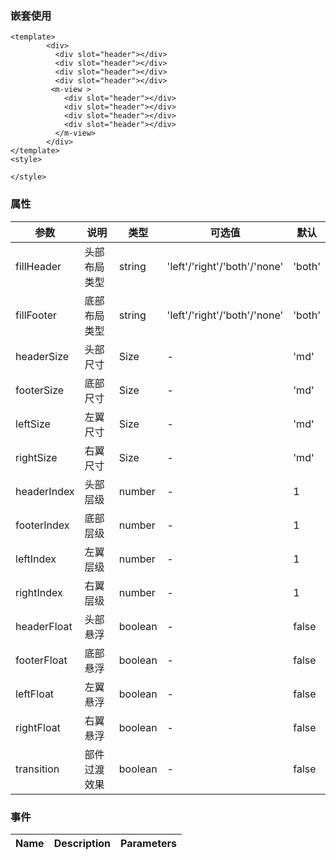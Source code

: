 
### 嵌套使用

```vue
<template>
        <div>
          <div slot="header"></div>
          <div slot="header"></div>
          <div slot="header"></div>
          <div slot="header"></div>
         <m-view >
            <div slot="header"></div>
            <div slot="header"></div>
            <div slot="header"></div>
            <div slot="header"></div>
          </m-view>
        </div>
</template>
<style>

</style>

```
### 属性 
| 参数      | 说明   | 类型       | 可选值      | 默认  |
|---------- |-------------- |---------- |--------------------------------  |-------- |
| fillHeader | 头部布局类型 | string | 'left'/'right'/'both'/'none' | 'both' |
| fillFooter | 底部布局类型 | string | 'left'/'right'/'both'/'none' | 'both' |
| headerSize | 头部尺寸 | Size | - | 'md' |
| footerSize | 底部尺寸 | Size | - | 'md' |
| leftSize | 左翼尺寸 | Size | - | 'md' |
| rightSize | 右翼尺寸 | Size | - | 'md' |
| headerIndex | 头部层级 | number | - | 1 |
| footerIndex | 底部层级 | number | - | 1 |
| leftIndex | 左翼层级 | number | - | 1 |
| rightIndex | 右翼层级 | number | - | 1 |
| headerFloat | 头部悬浮 | boolean | - | false |
| footerFloat | 底部悬浮 | boolean | - | false |
| leftFloat | 左翼悬浮 | boolean | - | false |
| rightFloat | 右翼悬浮 | boolean | - | false |
| transition | 部件过渡效果  | boolean | - | false |

### 事件
| Name | Description | Parameters |
|---------- |-------- |---------- |
